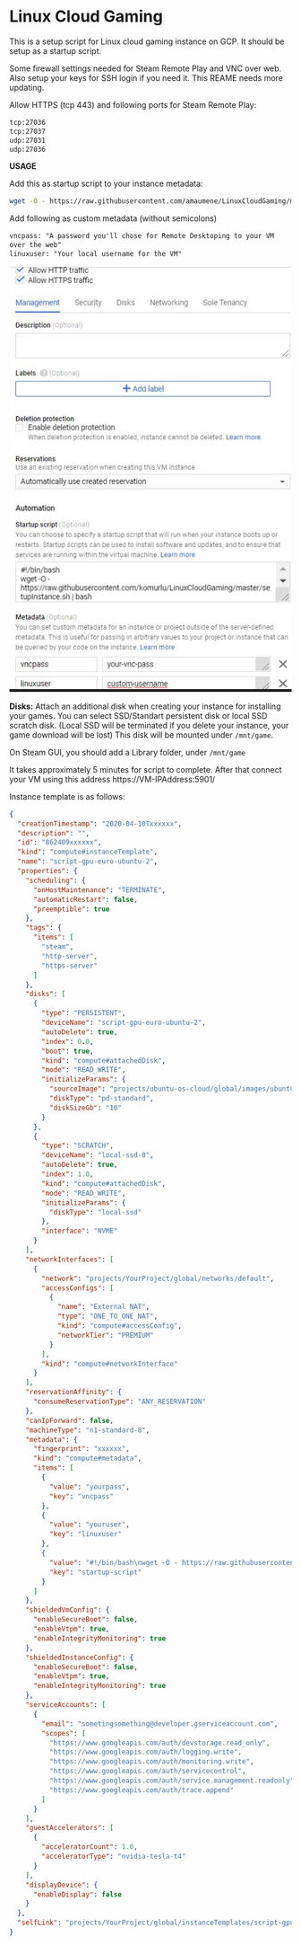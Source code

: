 # Linux Cloud Gaming

This is a setup script for Linux cloud gaming instance on GCP. It should be setup as a startup script.

Some firewall settings needed for Steam Remote Play and VNC over web. Also setup your keys for SSH login if you need it. This REAME needs more updating.

Allow HTTPS (tcp 443) and following ports for Steam Remote Play:
```
tcp:27036
tcp:27037
udp:27031
udp:27036
```

<b>USAGE</b>

Add this as startup script to your instance metadata:

```bash
wget -O - https://raw.githubusercontent.com/amaumene/LinuxCloudGaming/master/setupInstance.sh | bash
```
Add following as custom metadata (without semicolons)
```
vncpass: "A password you'll chose for Remote Desktoping to your VM over the web"
linuxuser: "Your local username for the VM"
```
![alt text](https://raw.githubusercontent.com/amaumene/LinuxCloudGaming/master/images/metadata.JPG)

<b>Disks:</b> Attach an additional disk when creating your instance for installing your games. You can select SSD/Standart persistent disk or local SSD scratch disk. (Local SSD will be terminated if you delete your instance, your game download will be lost) This disk will be mounted under `/mnt/game`.

On Steam GUI, you should add a Library folder, under `/mnt/game`

It takes approximately 5 minutes for script to complete. After that connect your VM using this address https://VM-IPAddress:5901/

Instance template is as follows:
```json
{
  "creationTimestamp": "2020-04-10Txxxxxx",
  "description": "",
  "id": "862409xxxxxx",
  "kind": "compute#instanceTemplate",
  "name": "script-gpu-euro-ubuntu-2",
  "properties": {
    "scheduling": {
      "onHostMaintenance": "TERMINATE",
      "automaticRestart": false,
      "preemptible": true
    },
    "tags": {
      "items": [
        "steam",
        "http-server",
        "https-server"
      ]
    },
    "disks": [
      {
        "type": "PERSISTENT",
        "deviceName": "script-gpu-euro-ubuntu-2",
        "autoDelete": true,
        "index": 0.0,
        "boot": true,
        "kind": "compute#attachedDisk",
        "mode": "READ_WRITE",
        "initializeParams": {
          "sourceImage": "projects/ubuntu-os-cloud/global/images/ubuntu-1804-bionic-v20200218",
          "diskType": "pd-standard",
          "diskSizeGb": "10"
        }
      },
      {
        "type": "SCRATCH",
        "deviceName": "local-ssd-0",
        "autoDelete": true,
        "index": 1.0,
        "kind": "compute#attachedDisk",
        "mode": "READ_WRITE",
        "initializeParams": {
          "diskType": "local-ssd"
        },
        "interface": "NVME"
      }
    ],
    "networkInterfaces": [
      {
        "network": "projects/YourProject/global/networks/default",
        "accessConfigs": [
          {
            "name": "External NAT",
            "type": "ONE_TO_ONE_NAT",
            "kind": "compute#accessConfig",
            "networkTier": "PREMIUM"
          }
        ],
        "kind": "compute#networkInterface"
      }
    ],
    "reservationAffinity": {
      "consumeReservationType": "ANY_RESERVATION"
    },
    "canIpForward": false,
    "machineType": "n1-standard-8",
    "metadata": {
      "fingerprint": "xxxxxx",
      "kind": "compute#metadata",
      "items": [
        {
          "value": "yourpass",
          "key": "vncpass"
        },
        {
          "value": "youruser",
          "key": "linuxuser"
        },
        {
          "value": "#!/bin/bash\nwget -O - https://raw.githubusercontent.com/komurlu/LinuxCloudGaming/master/setupInstance.sh | bash",
          "key": "startup-script"
        }
      ]
    },
    "shieldedVmConfig": {
      "enableSecureBoot": false,
      "enableVtpm": true,
      "enableIntegrityMonitoring": true
    },
    "shieldedInstanceConfig": {
      "enableSecureBoot": false,
      "enableVtpm": true,
      "enableIntegrityMonitoring": true
    },
    "serviceAccounts": [
      {
        "email": "sometingsomething@developer.gserviceaccount.com",
        "scopes": [
          "https://www.googleapis.com/auth/devstorage.read_only",
          "https://www.googleapis.com/auth/logging.write",
          "https://www.googleapis.com/auth/monitoring.write",
          "https://www.googleapis.com/auth/servicecontrol",
          "https://www.googleapis.com/auth/service.management.readonly",
          "https://www.googleapis.com/auth/trace.append"
        ]
      }
    ],
    "guestAccelerators": [
      {
        "acceleratorCount": 1.0,
        "acceleratorType": "nvidia-tesla-t4"
      }
    ],
    "displayDevice": {
      "enableDisplay": false
    }
  },
  "selfLink": "projects/YourProject/global/instanceTemplates/script-gpu-euro-ubuntu-2"
}
```
